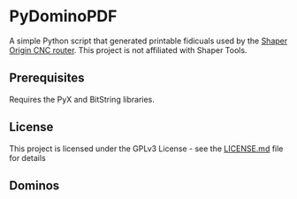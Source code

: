 # PyDominoPDF

A simple Python script that generated printable fidicuals used by the [Shaper Origin CNC router](https://www.shapertools.com/en-us/). This project is not affiliated with Shaper Tools.

## Prerequisites

Requires the PyX and BitString libraries.

## License

This project is licensed under the GPLv3 License - see the [LICENSE.md](LICENSE) file for details

## Dominos
